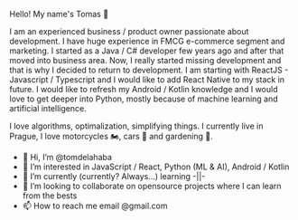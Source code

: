 Hello! My name's Tomas 👋

I am an experienced business / product owner passionate about development. I have huge experience in FMCG e-commerce segment and marketing. I started as a Java / C# developer few years ago and after that moved into business area. Now, I really started missing development and that is why I decided to return to development. I am starting with ReactJS - Javascript / Typescript and I would like to add React Native to my stack in future. I would like to refresh my Android / Kotlin knowledge and I would love to get deeper into Python, mostly because of machine learning and artificial intelligence.

I love algorithms, optimalization, simplifying things. I currently live in Prague, I love motorcycles 🏍️, cars 🚗 and gardening 🌱.


- 👋 Hi, I’m @tomdelahaba
- 👀 I’m interested in JavaScript / React, Python (ML & AI), Android / Kotlin
- 🌱 I’m currently (currently? Always...) learning -||-
- 💞️ I’m looking to collaborate on opensource projects where I can learn from the bests
- 📫 How to reach me email @gmail.com
